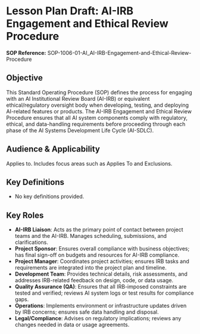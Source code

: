 # Lesson Plan Draft: AI-IRB Engagement and Ethical Review Procedure

**SOP Reference:** SOP-1006-01-AI_AI-IRB-Engagement-and-Ethical-Review-Procedure

## Objective

This Standard Operating Procedure (SOP) defines the process for engaging with an AI Institutional Review Board (AI-IRB) or equivalent ethical/regulatory oversight body when developing, testing, and deploying AI-related features or products. The AI-IRB Engagement and Ethical Review Procedure ensures that all AI system components comply with regulatory, ethical, and data-handling requirements before proceeding through each phase of the AI Systems Development Life Cycle (AI-SDLC).

## Audience & Applicability

Applies to. Includes focus areas such as Applies To and Exclusions.

## Key Definitions

- No key definitions provided.

## Key Roles

- **AI-IRB Liaison**: Acts as the primary point of contact between project teams and the AI-IRB. Manages scheduling, submissions, and clarifications.
- **Project Sponsor**: Ensures overall compliance with business objectives; has final sign-off on budgets and resources for AI-IRB compliance.
- **Project Manager**: Coordinates project activities; ensures IRB tasks and requirements are integrated into the project plan and timeline.
- **Development Team**: Provides technical details, risk assessments, and addresses IRB-related feedback on design, code, or data usage.
- **Quality Assurance (QA)**: Ensures that all IRB-imposed constraints are tested and verified; reviews AI system logs or test results for compliance gaps.
- **Operations**: Implements environment or infrastructure updates driven by IRB concerns; ensures safe data handling and disposal.
- **Legal/Compliance**: Advises on regulatory implications; reviews any changes needed in data or usage agreements.


